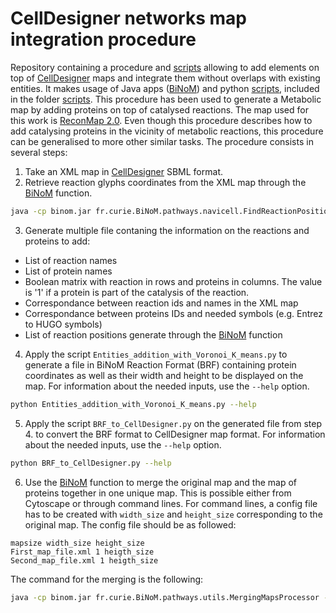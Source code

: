 # CellDesigner networks map integration procedure
Repository containing a procedure and [scripts](scripts) allowing to add elements on top of [CellDesigner](http://www.celldesigner.org/) maps and integrate them without overlaps with existing entities. It makes usage of Java apps ([BiNoM](https://binom.curie.fr/)) and python [scripts](scripts), included in the folder [scripts](scripts).
This procedure has been used to generate a Metabolic map by adding proteins on top of catalysed reactions. The map used for this work is [ReconMap 2.0](https://www.nature.com/articles/nbt.2488).
Even though this procedure describes how to add catalysing proteins in the vicinity of metabolic reactions, this procedure can be generalised to more other similar tasks.
The procedure consists in several steps:
1) Take an XML map in [CellDesigner](http://www.celldesigner.org/) SBML format.
2) Retrieve reaction glyphs coordinates from the XML map through the [BiNoM](https://binom.curie.fr/) function.
```bash
java -cp binom.jar fr.curie.BiNoM.pathways.navicell.FindReactionPositionsScript Map_file.xml
```
3) Generate multiple file contaning the information on the reactions and proteins to add:
- List of reaction names
- List of protein names
- Boolean matrix with reaction in rows and proteins in columns. The value is '1' if a protein is part of the catalysis of the reaction.
- Correspondance between reaction ids and names in the XML map
- Correspondance between proteins IDs and needed symbols (e.g. Entrez to HUGO symbols)
- List of reaction positions generate through the [BiNoM](https://binom.curie.fr/) function
4) Apply the script `Entities_addition_with_Voronoi_K_means.py` to generate a file in BiNoM Reaction Format (BRF) containing protein coordinates as well as their width and height to be displayed on the map. For information about the needed inputs, use the `--help` option.
```bash
python Entities_addition_with_Voronoi_K_means.py --help
```
5) Apply the script `BRF_to_CellDesigner.py` on the generated file from step 4. to convert the BRF format to CellDesigner map format. For information about the needed inputs, use the `--help` option.
```bash
python BRF_to_CellDesigner.py --help
```
6) Use the [BiNoM](https://binom.curie.fr/) function to merge the original map and the map of proteins together in one unique map. This is possible either from Cytoscape or through command lines. For command lines, a config file has to be created with `width_size` and `height_size` corresponding to the original map. The config file should be as followed:
```
mapsize width_size height_size
First_map_file.xml 1 heigth_size
Second_map_file.xml 1 heigth_size
```
The command for the merging is the following:
```bash
java -cp binom.jar fr.curie.BiNoM.pathways.utils.MergingMapsProcessor --config config_filename --prefixlength 1 --out Merged_filename.xml --mergemaps --mergespecies --verbose
```
